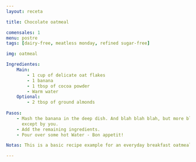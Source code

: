 ```yaml
---
layout: receta

title: Chocolate oatmeal

comensales: 1
menu: postre
tags: [dairy-free, meatless monday, refined sugar-free]

img: oatmeal

Ingredientes:
    Main:
        - 1 cup of delicate oat flakes
        - 1 banana
        - 1 tbsp of cocoa powder
        - Warm water
    Optional:
        - 2 tbsp of ground almonds
  
Pasos:
    - Mash the banana in the deep dish. And blah blah blah, but more blah blha
      except by you.
    - Add the remaining ingredients.
    - Pour over some hot Water - Bon appetit!

Notas: This is a basic recipe example for an everyday breakfast oatmeal. The banana provides a naturally slight sweetness and the almonds valuable fats and proteins. The cocoa supplements with intense flavor and superfood character. Try using grated coconut instead of ground almonds or cinnamon instead of cocoa powder.

---
```

